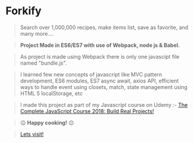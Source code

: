 # Forkify

> Search over 1,000,000 recipes, make items list, save as favorite, and many more....

> **Project Made in ES6/ES7 with use of Webpack, node js & Babel.**

> As project is made using Webpack there is only one javascipt file named "bundle.js".

> I learned few new concepts of javascript like MVC pattern development, ES6 modules, ES7 async await, axios API, efficient ways to handle event using closets, match, state management using HTML 5 localStorage, etc

> I made this project as part of my Javascript course on Udemy :- [The Complete JavaScript Course 2018: Build Real Projects!](https://www.udemy.com/the-complete-javascript-course/)

> :wink: **Happy cooking!** :wink:

> [Lets visit!](https://chiragchevli.github.io/projects/Forkify/ "Yayy!!")




